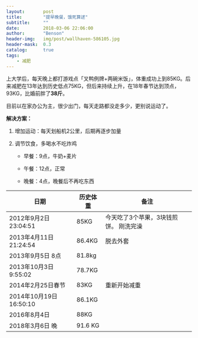 ```yaml
---
layout:       post
title:        "提早晚餐，饿死算逑"
subtitle:     ""
date:         2018-03-06 22:06:00
author:       "Benson"
header-img:   img/post/wallhaven-586105.jpg
header-mask:  0.3
catalog:      true
tags:
    - 减肥
---
```

上大学后，每天晚上都打游戏点「叉鸭例牌+两碗米饭」，体重成功上到85KG。后来减肥在13年达到历史低点75KG，但后来持续上升，在18年春节达到顶点，93KG，比婚前胖了**38斤**。

目前以在家办公为主，很少出门，每天走路都没走多少，更别说运动了。

**解决方案：**

1. 增加运动：每天划船机2公里，后期再逐步加量

2. 调节饮食，多喝水不吃炸鸡

   * 早餐：9点，牛奶+麦片

   * 午餐：12点，正常

   * 晚餐：4点，晚餐后不再吃东西

日期|历史体重|备注
-|-|-
2012年9月2日23:04:51 |85KG|今天吃了3个苹果，3块钱煎饼。 刚洗完澡
2013年4月11日21:24:54 |86.4KG|  脱去外套
2013年9月5日 8点 |  81.8kg
2013年10月3日9:55:02 |  78.7KG
2014年2月25日春节 |  83KG | 重新开始减重
2014年10月19日16:50:10 | 86.1KG
2016年8月4日 | 88KG
2018年3月6日 晚 | 91.6 KG
